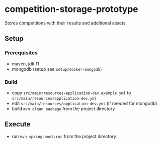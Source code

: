 # competition-storage-prototype
Stores competitions with their results and additional assets.

## Setup

### Prerequisites

- maven, jdk 11
- mongodb (setup see ```setup/docker-mongodb```)

### Build

- copy ```src/main/resources/application-dev.example.yml``` to ```src/main/resources/application-dev.yml```
- edit ```src/main/resources/application-dev.yml``` (if needed for mongodb)
- build ```mvn clean package``` from the project directory

## Execute

- run ```mvn spring-boot:run``` from the project directory
